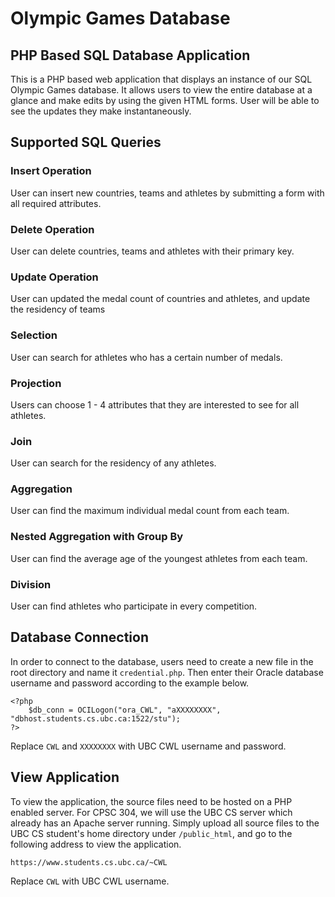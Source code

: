 # Olympic Games Database

## PHP Based SQL Database Application

This is a PHP based web application that displays an instance of our SQL Olympic Games database. It allows users to view the entire database at a glance and make edits by using the given HTML forms. User will be able to see the updates they make instantaneously. 

## Supported SQL Queries

### Insert Operation

User can insert new countries, teams and athletes by submitting a form with all required attributes. 

### Delete Operation

User can delete countries, teams and athletes with their primary key. 

### Update Operation

User can updated the medal count of countries and athletes, and update the residency of teams

### Selection

User can search for athletes who has a certain number of medals. 

### Projection

Users can choose 1 - 4 attributes that they are interested to see for all athletes.

### Join

User can search for the residency of any athletes. 

### Aggregation

User can find the maximum individual medal count from each team. 

### Nested Aggregation with Group By

User can find the average age of the youngest athletes from each team. 

### Division

User can find athletes who participate in every competition. 

## Database Connection

In order to connect to the database, users need to create a new file in the root directory and name it `credential.php`. Then enter their Oracle database username and password according to the example below. 

```
<?php
    $db_conn = OCILogon("ora_CWL", "aXXXXXXXX", "dbhost.students.cs.ubc.ca:1522/stu");
?>
```

Replace `CWL` and `XXXXXXXX` with UBC CWL username and password. 

## View Application

To view the application, the source files need to be hosted on a PHP enabled server. For CPSC 304, we will use the UBC CS server which already has an Apache server running. Simply upload all source files to the UBC CS student's home directory under `/public_html`, and go to the following address to view the application.

```
https://www.students.cs.ubc.ca/~CWL
```

Replace `CWL` with UBC CWL username. 
